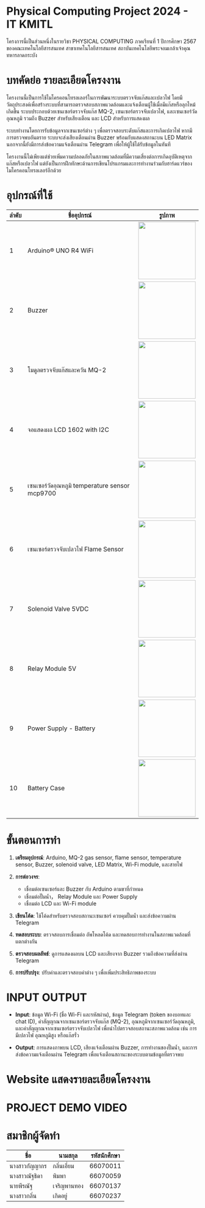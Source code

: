 # Physical Computing Project 2024 - IT KMITL
โครงการนี้เป็นส่วนหนึ่งในรายวิชา PHYSICAL COMPUTING ภาคเรียนที่ 1 ปีการศึกษา 2567 ของคณะเทคโนโลยีสารสนเทศ สาขาเทคโนโลยีสารสนเทศ สถาบันเทคโนโลยีพระจอมเกล้าเจ้าคุณทหารลาดกระบัง

# **บทคัดย่อ รายละเอียดโครงงาน**
โครงงานนี้เป็นการใช้ไมโครคอนโทรลเลอร์ในการพัฒนาระบบตรวจจับแก๊สและเปลวไฟ โดยมีวัตถุประสงค์เพื่อสร้างระบบที่สามารถตรวจสอบสภาพแวดล้อมและแจ้งเตือนผู้ใช้เมื่อมีแก๊สหรือลุกไหม้เกิดขึ้น ระบบประกอบด้วยเซนเซอร์ตรวจจับแก๊ส MQ-2, เซนเซอร์ตรวจจับเปลวไฟ, และเซนเซอร์วัดอุณหภูมิ รวมถึง Buzzer สำหรับเสียงเตือน และ LCD สำหรับการแสดงผล

ระบบทำงานโดยการรับข้อมูลจากเซนเซอร์ต่าง ๆ เพื่อตรวจสอบระดับแก๊สและการเกิดเปลวไฟ หากมีการตรวจพบอันตราย ระบบจะส่งเสียงเตือนผ่าน Buzzer พร้อมกับแสดงสถานะบน LED Matrix นอกจากนี้ยังมีการส่งข้อความแจ้งเตือนผ่าน Telegram เพื่อให้ผู้ใช้ได้รับข้อมูลในทันที

โครงงานนี้ไม่เพียงแต่ช่วยเพิ่มความปลอดภัยในสภาพแวดล้อมที่มีความเสี่ยงต่อการเกิดอุบัติเหตุจากแก๊สหรือเปลวไฟ แต่ยังเป็นการฝึกทักษะด้านการเขียนโปรแกรมและการทำงานร่วมกับฮาร์ดแวร์ของไมโครคอนโทรลเลอร์อีกด้วย

# **อุปกรณ์ที่ใช้**
| **ลำดับ** | **ชื่ออุปกรณ์** | **รูปภาพ** |
|-----------|------------------|-------------|
| 1 | Arduino® UNO R4 WiFi| <img src="https://github.com/user-attachments/assets/18c37a8a-e643-49c5-b1ca-4a1c482f3752" width="150"> |
| 2 | Buzzer | <img src="https://github.com/user-attachments/assets/5f26151b-f50c-4a10-a3a3-21097e944af2" width="150"> |
| 3 | โมดูลตรวจจับแก๊สและควัน MQ-2 | <img src="https://github.com/user-attachments/assets/523f801a-303c-47c0-8edd-86b386b5b160" width="150"> |
| 4 | จอแสดงผล LCD 1602 with I2C| <img src="https://makerzone.com.au/wp-content/uploads/2021/12/1602-lcd-green-2.jpg" width="150"> |
| 5 | เซนเซอร์วัดอุณหภูมิ temperature sensor mcp9700| <img src="https://static.cytron.io/image/cache/catalog/products/SN-MCP-9700/SN-MCP-9700-800x800.jpg" width="150"> |
| 6 | เซนเซอร์ตรวจจับเปลวไฟ Flame Sensor | <img src="https://github.com/user-attachments/assets/17c710fd-9b8f-4df8-9fdd-39218fa45f41" width="150"> |
| 7 | Solenoid Valve 5VDC | <img src="https://down-th.img.susercontent.com/file/1f6519d59e3463fcb6b7494d4784cb1d@resize_w450_nl.webp" width="150"> |
| 8 | Relay Module 5V | <img src="https://fa.lnwfile.com/_/fa/_raw/7f/2a/c3.jpg" width="150"> |
| 9 | Power Supply - Battery| <img src="https://eclats-antivols.fr/28767-large_default/2-battery-ultrafire-37v-4200mah-18650-rechargeable-liion-3a-flashlight-tled3wz.jpg" width="150"> |
| 10 | Battery Case| <img src="https://diyables.io/images/products/4-aa-battery-holder-battery-storage-case-with-wire-lead-4-x-1.5v-6v.jpg" width="150"> |

# **ขั้นตอนการทำ**
1. **เตรียมอุปกรณ์**: Arduino, MQ-2 gas sensor, flame sensor, temperature sensor, Buzzer, solenoid valve, LED Matrix, Wi-Fi module, และสายไฟ

2. **การต่อวงจร**:
   - เชื่อมต่อเซนเซอร์และ Buzzer กับ Arduino ตามขาที่กำหนด
   - เชื่อมต่อปั๊มน้ำ， Relay Module และ Power Supply
   - เชื่อมต่อ LCD และ Wi-Fi module

3. **เขียนโค้ด**: ใช้โค้ดสำหรับตรวจสอบสถานะเซนเซอร์ ควบคุมปั๊มน้ำ และส่งข้อความผ่าน Telegram

4. **ทดสอบระบบ**: ตรวจสอบการเชื่อมต่อ อัพโหลดโค้ด และทดสอบการทำงานในสภาพแวดล้อมที่แตกต่างกัน

5. **ตรวจสอบผลลัพธ์**: ดูการแสดงผลบน LCD และเสียงจาก Buzzer รวมถึงข้อความที่ส่งผ่าน Telegram

6. **การปรับปรุง**: ปรับค่าและตรวจสอบค่าต่าง ๆ เพื่อเพิ่มประสิทธิภาพของระบบ

# **INPUT OUTPUT**
- **Input**: ข้อมูล Wi-Fi (ชื่อ Wi-Fi และรหัสผ่าน), ข้อมูล Telegram (token ของบอทและ chat ID), ค่าสัญญาณจากเซนเซอร์ตรวจจับแก๊ส (MQ-2), อุณหภูมิจากเซนเซอร์วัดอุณหภูมิ, และค่าสัญญาณจากเซนเซอร์ตรวจจับเปลวไฟ เพื่อนำไปตรวจสอบสถานะสภาพแวดล้อม เช่น การมีเปลวไฟ อุณหภูมิสูง หรือแก๊สรั่ว

- **Output**:  การแสดงภาพบน LCD, เสียงแจ้งเตือนผ่าน Buzzer, การทำงานของปั๊มน้ำ, และการส่งข้อความแจ้งเตือนผ่าน Telegram เพื่อแจ้งเตือนสถานะของระบบตามข้อมูลที่ตรวจพบ

# **Website แสดงรายละเอียดโครงงาน**

# **PROJECT DEMO VIDEO**

# สมาชิกผู้จัดทำ
|ชื่อ | นามสกุล	| รหัสนักศึกษา|
|---|---|---|
|นางสาวกัญญากร | กลิ่นเอี่ยม | 66070011|
|นางสาวณัฐธิดา | พิมพา | 66070059|
|นายพีรณัฐ | เจริญพานทอง | 66070137|
|นางสาวกลิ่น | เกิดอยู่ | 66070237|
